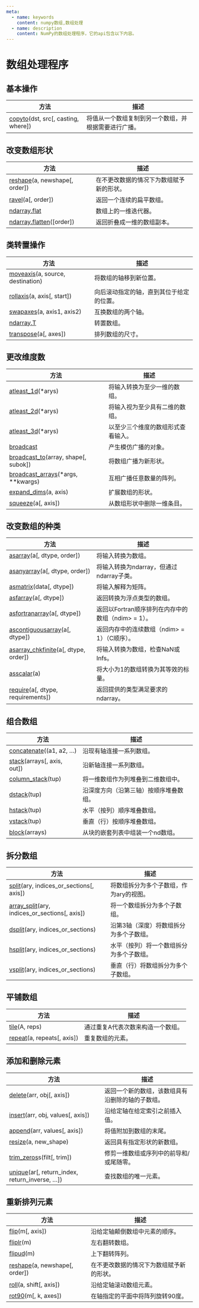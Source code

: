 ```yaml
---
meta:
  - name: keywords
    content: numpy数组,数组处理
  - name: description
    content: NumPy的数组处理程序，它的api包含以下内容。
---
```


# 数组处理程序

## 基本操作

方法 | 描述
---|---
[copyto](https://numpy.org/devdocs/reference/generated/numpy.copyto.html#numpy.copyto)(dst, src[, casting, where]) | 将值从一个数组复制到另一个数组，并根据需要进行广播。

## 改变数组形状

方法 | 描述
---|---
[reshape](https://numpy.org/devdocs/reference/generated/numpy.reshape.html#numpy.reshape)(a, newshape[, order]) | 在不更改数据的情况下为数组赋予新的形状。
[ravel](https://numpy.org/devdocs/reference/generated/numpy.ravel.html#numpy.ravel)(a[, order]) | 返回一个连续的扁平数组。
[ndarray.flat](https://numpy.org/devdocs/reference/generated/numpy.ndarray.flat.html#numpy.ndarray.flat) | 数组上的一维迭代器。
[ndarray.flatten](https://numpy.org/devdocs/reference/generated/numpy.ndarray.flatten.html#numpy.ndarray.flatten)([order]) | 返回折叠成一维的数组副本。

## 类转置操作

方法 | 描述
---|---
[moveaxis](https://numpy.org/devdocs/reference/generated/numpy.moveaxis.html#numpy.moveaxis)(a, source, destination) | 将数组的轴移到新位置。
[rollaxis](https://numpy.org/devdocs/reference/generated/numpy.rollaxis.html#numpy.rollaxis)(a, axis[, start]) | 向后滚动指定的轴，直到其位于给定的位置。
[swapaxes](https://numpy.org/devdocs/reference/generated/numpy.swapaxes.html#numpy.swapaxes)(a, axis1, axis2) | 互换数组的两个轴。
[ndarray.T](https://numpy.org/devdocs/reference/generated/numpy.ndarray.T.html#numpy.ndarray.T) | 转置数组。
[transpose](https://numpy.org/devdocs/reference/generated/numpy.transpose.html#numpy.transpose)(a[, axes]) | 排列数组的尺寸。

## 更改维度数

方法 | 描述
---|---
[atleast_1d](https://numpy.org/devdocs/reference/generated/numpy.atleast_1d.html#numpy.atleast_1d)(\*arys) | 将输入转换为至少一维的数组。
[atleast_2d](https://numpy.org/devdocs/reference/generated/numpy.atleast_2d.html#numpy.atleast_2d)(\*arys) | 将输入视为至少具有二维的数组。
[atleast_3d](https://numpy.org/devdocs/reference/generated/numpy.atleast_3d.html#numpy.atleast_3d)(\*arys) | 以至少三个维度的数组形式查看输入。
[broadcast](https://numpy.org/devdocs/reference/generated/numpy.broadcast.html#numpy.broadcast) | 产生模仿广播的对象。
[broadcast_to](https://numpy.org/devdocs/reference/generated/numpy.broadcast_to.html#numpy.broadcast_to)(array, shape[, subok]) | 将数组广播为新形状。
[broadcast_arrays](https://numpy.org/devdocs/reference/generated/numpy.broadcast_arrays.html#numpy.broadcast_arrays)(\*args, \*\*kwargs) | 互相广播任意数量的阵列。
[expand_dims](https://numpy.org/devdocs/reference/generated/numpy.expand_dims.html#numpy.expand_dims)(a, axis) | 扩展数组的形状。
[squeeze](https://numpy.org/devdocs/reference/generated/numpy.squeeze.html#numpy.squeeze)(a[, axis]) | 从数组形状中删除一维条目。

## 改变数组的种类

方法 | 描述
---|---
[asarray](https://numpy.org/devdocs/reference/generated/numpy.asarray.html#numpy.asarray)(a[, dtype, order]) | 将输入转换为数组。
[asanyarray](https://numpy.org/devdocs/reference/generated/numpy.asanyarray.html#numpy.asanyarray)(a[, dtype, order]) | 将输入转换为ndarray，但通过ndarray子类。
[asmatrix](https://numpy.org/devdocs/reference/generated/numpy.asmatrix.html#numpy.asmatrix)(data[, dtype]) | 将输入解释为矩阵。
[asfarray](https://numpy.org/devdocs/reference/generated/numpy.asfarray.html#numpy.asfarray)(a[, dtype]) | 返回转换为浮点类型的数组。
[asfortranarray](https://numpy.org/devdocs/reference/generated/numpy.asfortranarray.html#numpy.asfortranarray)(a[, dtype]) | 返回以Fortran顺序排列在内存中的数组（ndim> = 1）。
[ascontiguousarray](https://numpy.org/devdocs/reference/generated/numpy.ascontiguousarray.html#numpy.ascontiguousarray)(a[, dtype]) | 返回内存中的连续数组（ndim> = 1）（C顺序）。
[asarray_chkfinite](https://numpy.org/devdocs/reference/generated/numpy.asarray_chkfinite.html#numpy.asarray_chkfinite)(a[, dtype, order]) | 将输入转换为数组，检查NaN或Infs。
[asscalar](https://numpy.org/devdocs/reference/generated/numpy.asscalar.html#numpy.asscalar)(a) | 将大小为1的数组转换为其等效的标量。
[require](https://numpy.org/devdocs/reference/generated/numpy.require.html#numpy.require)(a[, dtype, requirements]) | 返回提供的类型满足要求的ndarray。

## 组合数组

方法 | 描述
---|---
[concatenate](https://numpy.org/devdocs/reference/generated/numpy.concatenate.html#numpy.concatenate)((a1, a2, …) | 沿现有轴连接一系列数组。
[stack](https://numpy.org/devdocs/reference/generated/numpy.stack.html#numpy.stack)(arrays[, axis, out]) | 沿新轴连接一系列数组。
[column_stack](https://numpy.org/devdocs/reference/generated/numpy.column_stack.html#numpy.column_stack)(tup) | 将一维数组作为列堆叠到二维数组中。
[dstack](https://numpy.org/devdocs/reference/generated/numpy.dstack.html#numpy.dstack)(tup) | 沿深度方向（沿第三轴）按顺序堆叠数组。
[hstack](https://numpy.org/devdocs/reference/generated/numpy.hstack.html#numpy.hstack)(tup) | 水平（按列）顺序堆叠数组。
[vstack](https://numpy.org/devdocs/reference/generated/numpy.vstack.html#numpy.vstack)(tup) | 垂直（行）按顺序堆叠数组。
[block](https://numpy.org/devdocs/reference/generated/numpy.block.html#numpy.block)(arrays) | 从块的嵌套列表中组装一个nd数组。

## 拆分数组

方法 | 描述
---|---
[split](https://numpy.org/devdocs/reference/generated/numpy.split.html#numpy.split)(ary, indices_or_sections[, axis]) | 将数组拆分为多个子数组，作为ary的视图。
[array_split](https://numpy.org/devdocs/reference/generated/numpy.array_split.html#numpy.array_split)(ary, indices_or_sections[, axis]) | 将一个数组拆分为多个子数组。
[dsplit](https://numpy.org/devdocs/reference/generated/numpy.dsplit.html#numpy.dsplit)(ary, indices_or_sections) | 沿第3轴（深度）将数组拆分为多个子数组。
[hsplit](https://numpy.org/devdocs/reference/generated/numpy.hsplit.html#numpy.hsplit)(ary, indices_or_sections) | 水平（按列）将一个数组拆分为多个子数组。
[vsplit](https://numpy.org/devdocs/reference/generated/numpy.vsplit.html#numpy.vsplit)(ary, indices_or_sections) | 垂直（行）将数组拆分为多个子数组。

## 平铺数组

方法 | 描述
---|---
[tile](https://numpy.org/devdocs/reference/generated/numpy.tile.html#numpy.tile)(A, reps) | 通过重复A代表次数来构造一个数组。
[repeat](https://numpy.org/devdocs/reference/generated/numpy.repeat.html#numpy.repeat)(a, repeats[, axis]) | 重复数组的元素。

## 添加和删除元素

方法 | 描述
---|---
[delete](https://numpy.org/devdocs/reference/generated/numpy.delete.html#numpy.delete)(arr, obj[, axis]) | 返回一个新的数组，该数组具有沿删除的轴的子数组。
[insert](https://numpy.org/devdocs/reference/generated/numpy.insert.html#numpy.insert)(arr, obj, values[, axis]) | 沿给定轴在给定索引之前插入值。
[append](https://numpy.org/devdocs/reference/generated/numpy.append.html#numpy.append)(arr, values[, axis]) | 将值附加到数组的末尾。
[resize](https://numpy.org/devdocs/reference/generated/numpy.resize.html#numpy.resize)(a, new_shape) | 返回具有指定形状的新数组。
[trim_zeros](https://numpy.org/devdocs/reference/generated/numpy.trim_zeros.html#numpy.trim_zeros)s(filt[, trim]) | 修剪一维数组或序列中的前导和/或尾随零。
[unique](https://numpy.org/devdocs/reference/generated/numpy.unique.html#numpy.unique)(ar[, return_index, return_inverse, …]) | 查找数组的唯一元素。

## 重新排列元素

方法 | 描述
---|---
[flip](https://numpy.org/devdocs/reference/generated/numpy.flip.html#numpy.flip)(m[, axis]) | 沿给定轴颠倒数组中元素的顺序。
[fliplr](https://numpy.org/devdocs/reference/generated/numpy.fliplr.html#numpy.fliplr)(m) | 左右翻转数组。
[flipud](https://numpy.org/devdocs/reference/generated/numpy.flipud.html#numpy.flipud)(m) | 上下翻转阵列。
[reshape](https://numpy.org/devdocs/reference/generated/numpy.reshape.html#numpy.reshape)(a, newshape[, order])	| 在不更改数据的情况下为数组赋予新的形状。
[roll](https://numpy.org/devdocs/reference/generated/numpy.roll.html#numpy.roll)(a, shift[, axis]) | 沿给定轴滚动数组元素。
[rot90](https://numpy.org/devdocs/reference/generated/numpy.rot90.html#numpy.rot90)(m[, k, axes]) | 在轴指定的平面中将阵列旋转90度。
